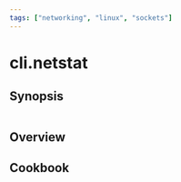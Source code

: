 ```yaml
---
tags: ["networking", "linux", "sockets"]
---
```


# cli.netstat



## Synopsis

```language

```

## Overview

## Cookbook
